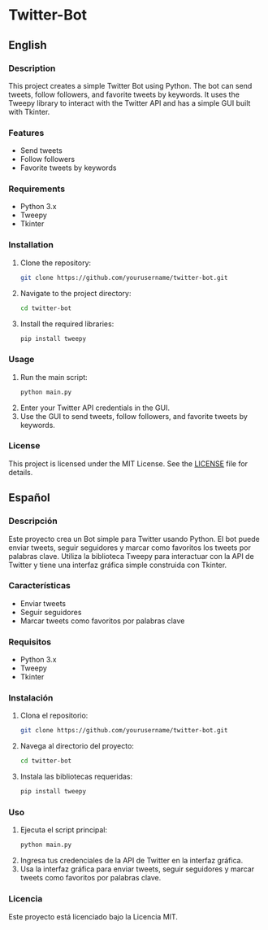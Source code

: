# Twitter-Bot

## English

### Description
This project creates a simple Twitter Bot using Python. The bot can send tweets, follow followers, and favorite tweets by keywords. It uses the Tweepy library to interact with the Twitter API and has a simple GUI built with Tkinter.

### Features
- Send tweets
- Follow followers
- Favorite tweets by keywords

### Requirements
- Python 3.x
- Tweepy
- Tkinter

### Installation
1. Clone the repository:
    ```sh
    git clone https://github.com/yourusername/twitter-bot.git
    ```
2. Navigate to the project directory:
    ```sh
    cd twitter-bot
    ```
3. Install the required libraries:
    ```sh
    pip install tweepy
    ```

### Usage
1. Run the main script:
    ```sh
    python main.py
    ```
2. Enter your Twitter API credentials in the GUI.
3. Use the GUI to send tweets, follow followers, and favorite tweets by keywords.

### License
This project is licensed under the MIT License. See the [LICENSE](http://_vscodecontentref_/0) file for details.



## Español

### Descripción
Este proyecto crea un Bot simple para Twitter usando Python. El bot puede enviar tweets, seguir seguidores y marcar como favoritos los tweets por palabras clave. Utiliza la biblioteca Tweepy para interactuar con la API de Twitter y tiene una interfaz gráfica simple construida con Tkinter.

### Características
- Enviar tweets
- Seguir seguidores
- Marcar tweets como favoritos por palabras clave

### Requisitos
- Python 3.x
- Tweepy
- Tkinter

### Instalación
1. Clona el repositorio:
    ```sh
    git clone https://github.com/yourusername/twitter-bot.git
    ```
2. Navega al directorio del proyecto:
    ```sh
    cd twitter-bot
    ```
3. Instala las bibliotecas requeridas:
    ```sh
    pip install tweepy
    ```

### Uso
1. Ejecuta el script principal:
    ```sh
    python main.py
    ```
2. Ingresa tus credenciales de la API de Twitter en la interfaz gráfica.
3. Usa la interfaz gráfica para enviar tweets, seguir seguidores y marcar tweets como favoritos por palabras clave.

### Licencia
Este proyecto está licenciado bajo la Licencia MIT. 
